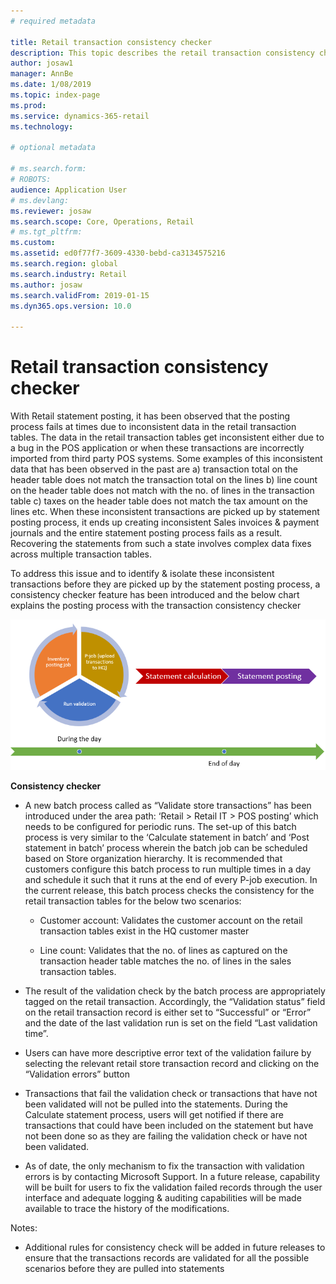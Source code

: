 ```yaml
---
# required metadata

title: Retail transaction consistency checker
description: This topic describes the retail transaction consistency checker functionality in Microsoft Dynamics 365 for Retail.
author: josaw1
manager: AnnBe
ms.date: 1/08/2019
ms.topic: index-page
ms.prod: 
ms.service: dynamics-365-retail
ms.technology: 

# optional metadata

# ms.search.form: 
# ROBOTS: 
audience: Application User
# ms.devlang: 
ms.reviewer: josaw
ms.search.scope: Core, Operations, Retail
# ms.tgt_pltfrm: 
ms.custom: 
ms.assetid: ed0f77f7-3609-4330-bebd-ca3134575216
ms.search.region: global
ms.search.industry: Retail
ms.author: josaw
ms.search.validFrom: 2019-01-15
ms.dyn365.ops.version: 10.0

---
```

# Retail transaction consistency checker

With Retail statement posting, it has been observed that the posting
process fails at times due to inconsistent data in the retail
transaction tables. The data in the retail transaction tables get
inconsistent either due to a bug in the POS application or when these
transactions are incorrectly imported from third party POS systems. Some
examples of this inconsistent data that has been observed in the past
are a) transaction total on the header table does not match the
transaction total on the lines b) line count on the header table does
not match with the no. of lines in the transaction table c) taxes on the
header table does not match the tax amount on the lines etc. When these
inconsistent transactions are picked up by statement posting process, it
ends up creating inconsistent Sales invoices & payment journals and the
entire statement posting process fails as a result. Recovering the
statements from such a state involves complex data fixes across multiple
transaction tables.

To address this issue and to identify & isolate these inconsistent
transactions before they are picked up by the statement posting process,
a consistency checker feature has been introduced and the below chart
explains the posting process with the transaction consistency checker

![Statement posting process with retail transsaction consistency checker](./media/validchecker.png "Statement posting process with retail transsaction consistency checker")

**Consistency checker**

-   A new batch process called as “Validate store transactions” has been
    introduced under the area path: ‘Retail &gt; Retail IT &gt; POS
    posting’ which needs to be configured for periodic runs. The set-up
    of this batch process is very similar to the ‘Calculate statement in
    batch’ and ‘Post statement in batch’ process wherein the batch job
    can be scheduled based on Store organization hierarchy. It is
    recommended that customers configure this batch process to run
    multiple times in a day and schedule it such that it runs at the end
    of every P-job execution. In the current release, this batch process
    checks the consistency for the retail transaction tables for the
    below two scenarios:

    -   Customer account: Validates the customer account on the retail
        transaction tables exist in the HQ customer master

    -   Line count: Validates that the no. of lines as captured on the
        transaction header table matches the no. of lines in the sales
        transaction tables.

-   The result of the validation check by the batch process are
    appropriately tagged on the retail transaction. Accordingly, the
    “Validation status” field on the retail transaction record is either
    set to “Successful” or “Error” and the date of the last validation
    run is set on the field “Last validation time”.

-   Users can have more descriptive error text of the validation failure
    by selecting the relevant retail store transaction record and
    clicking on the “Validation errors” button

-   Transactions that fail the validation check or transactions that
    have not been validated will not be pulled into the statements.
    During the Calculate statement process, users will get notified if
    there are transactions that could have been included on the
    statement but have not been done so as they are failing the
    validation check or have not been validated.

-   As of date, the only mechanism to fix the transaction with
    validation errors is by contacting Microsoft Support. In a future
    release, capability will be built for users to fix the validation
    failed records through the user interface and adequate logging &
    auditing capabilities will be made available to trace the history of
    the modifications.

Notes:

-   Additional rules for consistency check will be added in future
    releases to ensure that the transactions records are validated for
    all the possible scenarios before they are pulled into statements
